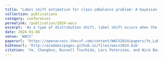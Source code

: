 ```yaml
---
title: "Label shift estimation for class-imbalance problem: A bayesian approach"
collection: publications
category: conferences
permalink: /publication/2024-wacv
excerpt: 'As a type of distribution shift, label shift occurs when the source and target domains have different label distributions $$p(y)$$ but identical conditional distributions of data given labels $$p(x|y)$$. Under a Bayesian framework, we propose a novel Maximum A Posteriori (MAP) model and a novel posterior sampling model for the label shift problem. We prove the MAP objective admits a unique optimum and derive an EM algorithm that converges to the global optimum. We propose a novel Adaptive Prior Learning (APL) model to adaptively select prior parameters given data. We use the Markov Chain Monte Carlo (MCMC) method in our posterior sampling model to estimate and correct for label shift. Our methods can effectively resolve class imbalance problems on large-scale datasets without fine-tuning the classifier. Experiments show that our model outperforms existing methods on a variety of label shift settings. Our code is available at https://github.com/ChangkunYe/MAPLS/'
date: 2024-01-04
venue: 'WACV'
paperurl: 'https://openaccess.thecvf.com/content/WACV2024/papers/Ye_Label_Shift_Estimation_for_Class-Imbalance_Problem_A_Bayesian_Approach_WACV_2024_paper.pdf'
bibtexurl: 'http://academicpages.github.io/files/wacv2024.bib'
citation: 'Ye, Changkun, Russell Tsuchida, Lars Petersson, and Nick Barnes. "Label shift estimation for class-imbalance problem: A bayesian approach." In Proceedings of the IEEE/CVF Winter Conference on Applications of Computer Vision, pp. 1073-1082. 2024.'
---
```


